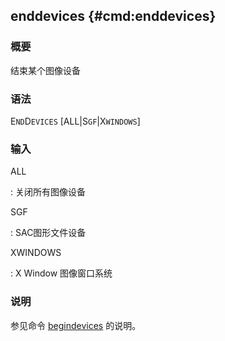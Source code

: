 ## enddevices {#cmd:enddevices}

### 概要

结束某个图像设备

### 语法

E`ND`D`EVICES` \[ALL|S`GF`|X`WINDOWS`\]

### 输入

ALL

:   关闭所有图像设备

SGF

:   SAC图形文件设备

XWINDOWS

:   X Window 图像窗口系统

### 说明

参见命令 [begindevices](/commands/begindevices.md) 的说明。
